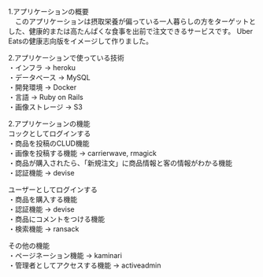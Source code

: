 1.アプリケーションの概要  
　このアプリケーションは摂取栄養が偏っている一人暮らしの方をターゲットとした、健康的または高たんぱくな食事を出前で注文できるサービスです。
Uber Eatsの健康志向版をイメージして作りました。

2.アプリケーションで使っている技術  
・インフラ → heroku  
・データベース → MySQL  
・開発環境 → Docker  
・言語 → Ruby on Rails  
・画像ストレージ → S3

2.アプリケーションの機能  
コックとしてログインする  
・商品を投稿のCLUD機能  
・画像を投稿する機能 → carrierwave, rmagick  
・商品が購入されたら、「新規注文」に商品情報と客の情報がわかる機能  
・認証機能 → devise  

ユーザーとしてログインする  
・商品を購入する機能  
・認証機能 → devise  
・商品にコメントをつける機能  
・検索機能 → ransack  

その他の機能  
・ページネーション機能 → kaminari  
・管理者としてアクセスする機能 → activeadmin
